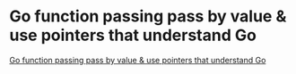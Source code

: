 # Go function passing pass by value & use pointers that understand Go
[Go function passing pass by value & use pointers that understand Go](https://aiwithcloud.com/2022/09/19/go_function_passing_pass_by_value__use_pointers_that_understand_go/)
